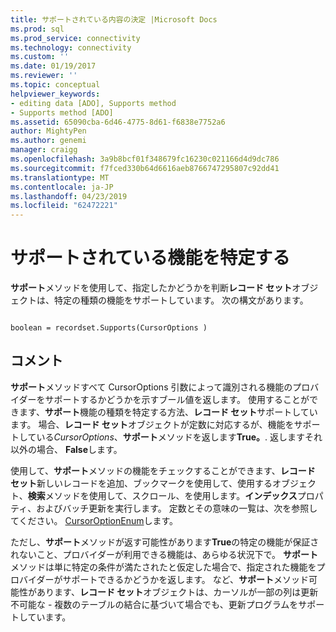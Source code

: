 ```yaml
---
title: サポートされている内容の決定 |Microsoft Docs
ms.prod: sql
ms.prod_service: connectivity
ms.technology: connectivity
ms.custom: ''
ms.date: 01/19/2017
ms.reviewer: ''
ms.topic: conceptual
helpviewer_keywords:
- editing data [ADO], Supports method
- Supports method [ADO]
ms.assetid: 65090cba-6d46-4775-8d61-f6838e7752a6
author: MightyPen
ms.author: genemi
manager: craigg
ms.openlocfilehash: 3a9b8bcf01f348679fc16230c021166d4d9dc786
ms.sourcegitcommit: f7fced330b64d6616aeb8766747295807c92dd41
ms.translationtype: MT
ms.contentlocale: ja-JP
ms.lasthandoff: 04/23/2019
ms.locfileid: "62472221"
---
```

# <a name="determining-what-is-supported"></a>サポートされている機能を特定する
**サポート**メソッドを使用して、指定したかどうかを判断**レコード セット**オブジェクトは、特定の種類の機能をサポートしています。 次の構文があります。  
  
```  
  
boolean = recordset.Supports(CursorOptions )  
```  
  
## <a name="remarks"></a>コメント  
 **サポート**メソッドすべて CursorOptions 引数によって識別される機能のプロバイダーをサポートするかどうかを示すブール値を返します。 使用することができます、**サポート**機能の種類を特定する方法、**レコード セット**サポートしています。 場合、**レコード セット**オブジェクトが定数に対応するが、機能をサポートしている*CursorOptions*、**サポート**メソッドを返します**True。**. 返しますそれ以外の場合、 **False**します。  
  
 使用して、**サポート**メソッドの機能をチェックすることができます、**レコード セット**新しいレコードを追加、ブックマークを使用して、使用するオブジェクト、**検索**メソッドを使用して、スクロール、を使用します。**インデックス**プロパティ、およびバッチ更新を実行します。 定数とその意味の一覧は、次を参照してください。 [CursorOptionEnum](../../../ado/reference/ado-api/cursoroptionenum.md)します。  
  
 ただし、**サポート**メソッドが返す可能性があります**True**の特定の機能が保証されないこと、プロバイダーが利用できる機能は、あらゆる状況下で。 **サポート**メソッドは単に特定の条件が満たされたと仮定した場合で、指定された機能をプロバイダーがサポートできるかどうかを返します。 など、**サポート**メソッド可能性があります、**レコード セット**オブジェクトは、カーソルが一部の列は更新不可能な - 複数のテーブルの結合に基づいて場合でも、更新プログラムをサポートしています。
